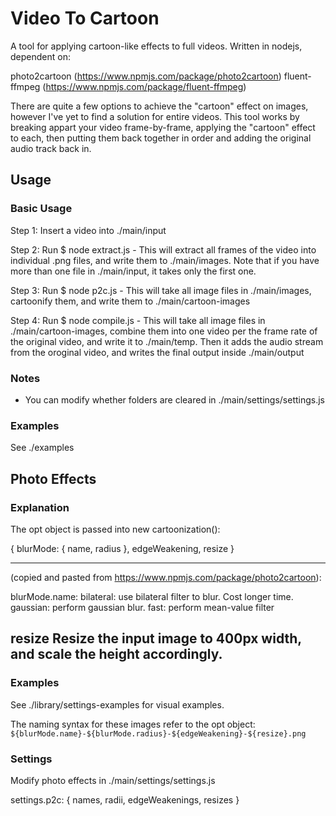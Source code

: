 # Video To Cartoon

A tool for applying cartoon-like effects to full videos. Written in nodejs, dependent on:

photo2cartoon (https://www.npmjs.com/package/photo2cartoon)
fluent-ffmpeg (https://www.npmjs.com/package/fluent-ffmpeg)

There are quite a few options to achieve the "cartoon" effect on images, however I've yet to find a solution for entire videos. This tool works by breaking appart your video frame-by-frame, applying the "cartoon" effect to each, then putting them back together in order and adding the original audio track back in.





## Usage
### Basic Usage
Step 1: Insert a video into ./main/input

Step 2: Run $ node extract.js - This will extract all frames of the video into individual .png files, and write them to ./main/images. Note that if you have more than one file in ./main/input, it takes only the first one.

Step 3: Run $ node p2c.js - This will take all image files in ./main/images, cartoonify them, and write them to ./main/cartoon-images

Step 4: Run $ node compile.js - This will take all image files in ./main/cartoon-images, combine them into one video per the frame rate of the original video, and write it to ./main/temp. Then it adds the audio stream from the oroginal video, and writes the final output inside ./main/output



### Notes
- You can modify whether folders are cleared in ./main/settings/settings.js



### Examples
See ./examples





## Photo Effects
### Explanation
The opt object is passed into new cartoonization():

{
    blurMode: {
        name,
        radius
    },
    edgeWeakening,
    resize
}

------------------------------------------------------------------------
(copied and pasted from https://www.npmjs.com/package/photo2cartoon):

blurMode.name:
bilateral: use bilateral filter to blur. Cost longer time.
gaussian: perform gaussian blur.
fast: perform mean-value filter

resize
Resize the input image to 400px width, and scale the height accordingly.
------------------------------------------------------------------------



### Examples
See ./library/settings-examples for visual examples.

The naming syntax for these images refer to the opt object:
`${blurMode.name}-${blurMode.radius}-${edgeWeakening}-${resize}.png`



### Settings
Modify photo effects in ./main/settings/settings.js

settings.p2c: {
    names,
    radii,
    edgeWeakenings,
    resizes
}